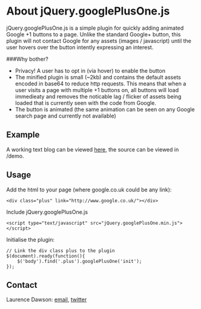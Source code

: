 # About jQuery.googlePlusOne.js

jQuery.googlePlusOne.js is a simple plugin for quickly adding animated Google +1 buttons to a page. Unlike the standard Google+ button, this plugin will not contact Google for any assets (images / javascript) until the user hovers over the button intently expressing an interest. 

###Why bother?

- Privacy! A user has to opt in (via hover) to enable the button
- The minified plugin is small (~2kb) and contains the default assets encoded in base64 to reduce http requests. This means that when a user visits a page with multiple +1 buttons on, all buttons will load immedieaty and removes the noticable lag / flicker of assets being loaded that is currently seen with the code from Google.
- The button is animated (the same animation can be seen on any Google search page and currently not available)


## Example

A working text blog can be viewed [here](http://laurencedawson.github.com/jQuery.googlePlusOne.js/), the source can be viewed in /demo.

## Usage

Add the html to your page (where google.co.uk could be any link):

	<div class="plus" link="http://www.google.co.uk/"></div>

Include jQuery.googlePlusOne.js

	<script type="text/javascript" src="jQuery.googlePlusOne.min.js"></script>

Initialise the plugin:

    // Link the div class plus to the plugin
	$(document).ready(function(){
    	$('body').find('.plus').googlePlusOne('init');
    });

## Contact

Laurence Dawson: [email](mailto:contact@laurencedawson.com), [twitter](http://twitter.com/#!/loljdawson)